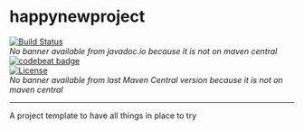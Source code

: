 happynewproject
=================

[![Build Status](https://travis-ci.org/sixro/happynewproject.svg?branch=master)](https://travis-ci.org/sixro/happynewproject)  
*No banner available from javadoc.io because it is not on maven central*  
[![codebeat badge](https://codebeat.co/badges/9449da10-2a06-4e40-ab05-cdd603ed46f3)](https://codebeat.co/projects/github-com-sixro-happynewproject-master)  
[![License](https://img.shields.io/badge/license-MIT-green.svg)](https://github.com/sixro/happynewproject/blob/master/LICENSE)  
*No banner available from last Maven Central version because it is not on maven central*  

---
A project template to have all things in place to try

